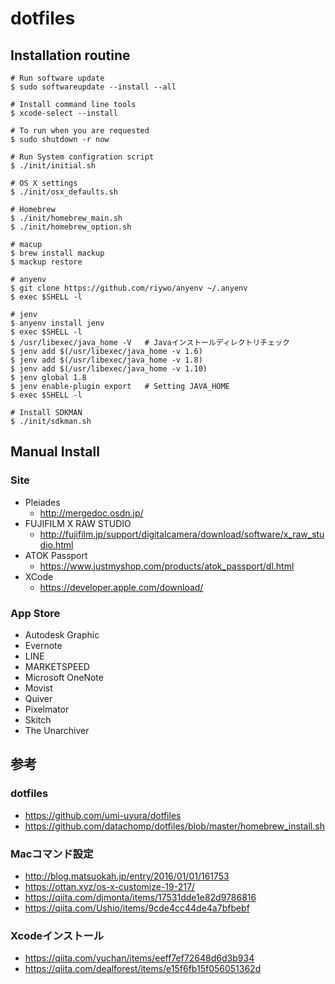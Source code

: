 # dotfiles

## Installation routine
```
# Run software update
$ sudo softwareupdate --install --all

# Install command line tools
$ xcode-select --install

# To run when you are requested
$ sudo shutdown -r now

# Run System configration script
$ ./init/initial.sh

# OS X settings
$ ./init/osx_defaults.sh

# Homebrew
$ ./init/homebrew_main.sh
$ ./init/homebrew_option.sh

# macup
$ brew install mackup
$ mackup restore 

# anyenv
$ git clone https://github.com/riywo/anyenv ~/.anyenv
$ exec $SHELL -l

# jenv
$ anyenv install jenv
$ exec $SHELL -l
$ /usr/libexec/java_home -V   # Javaインストールディレクトリチェック
$ jenv add $(/usr/libexec/java_home -v 1.6)
$ jenv add $(/usr/libexec/java_home -v 1.8)
$ jenv add $(/usr/libexec/java_home -v 1.10)
$ jenv global 1.8
$ jenv enable-plugin export   # Setting JAVA_HOME 
$ exec $SHELL -l

# Install SDKMAN
$ ./init/sdkman.sh

```
## Manual Install

### Site
* Pleiades
  * http://mergedoc.osdn.jp/
* FUJIFILM X RAW STUDIO
  * http://fujifilm.jp/support/digitalcamera/download/software/x_raw_studio.html
* ATOK Passport
  * https://www.justmyshop.com/products/atok_passport/dl.html
* XCode
  * https://developer.apple.com/download/

### App Store

* Autodesk Graphic
* Evernote
* LINE
* MARKETSPEED
* Microsoft OneNote
* Movist
* Quiver
* Pixelmator
* Skitch
* The Unarchiver

## 参考

### dotfiles
* https://github.com/umi-uyura/dotfiles
* https://github.com/datachomp/dotfiles/blob/master/homebrew_install.sh

### Macコマンド設定
* http://blog.matsuokah.jp/entry/2016/01/01/161753
* https://ottan.xyz/os-x-customize-19-217/
* https://qiita.com/djmonta/items/17531dde1e82d9786816
* https://qiita.com/Ushio/items/9cde4cc44de4a7bfbebf

### Xcodeインストール
* https://qiita.com/yuchan/items/eeff7ef72648d6d3b934
* https://qiita.com/dealforest/items/e15f6fb15f056051362d
